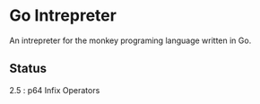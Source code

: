 # Go Intrepreter

An intrepreter for the monkey programing language written in Go.

## Status

2.5 : p64 Infix Operators
